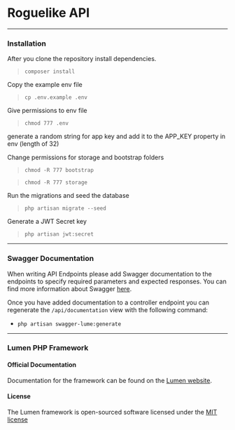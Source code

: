 # Roguelike API

---
### Installation


 After you clone the repository install dependencies.
> `composer install`

Copy the example env file
> `cp .env.example .env`

Give permissions to env file
>  `chmod 777 .env`

generate a random string for app key and add it to the APP_KEY property in env (length of 32)

Change permissions for storage and bootstrap folders
> `chmod -R 777 bootstrap`

> `chmod -R 777 storage`

Run the migrations and seed the database
> `php artisan migrate --seed`

Generate a JWT Secret key
> `php artisan jwt:secret`



---
### Swagger Documentation
When writing API Endpoints please add Swagger documentation to the endpoints to
specify required parameters and expected responses.
You can find more information about Swagger [here](https://github.com/zircote/swagger-php/blob/master/docs/Getting-started.md).

Once you have added documentation to a controller endpoint you can regenerate
the `/api/documentation` view with the following command:
+ `php artisan swagger-lume:generate`

---
### Lumen PHP Framework

#### Official Documentation

Documentation for the framework can be found on the [Lumen website](http://lumen.laravel.com/docs).

#### License

The Lumen framework is open-sourced software licensed under the [MIT license](http://opensource.org/licenses/MIT)

